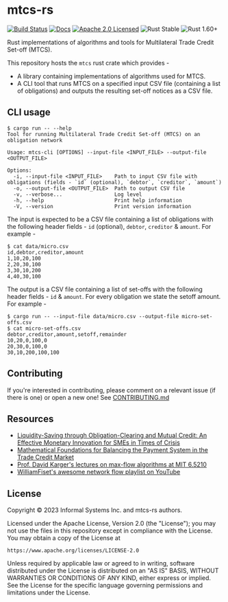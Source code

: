 # mtcs-rs

[![Build Status][build-image]][build-link]
[![Docs][docs-image]][docs-link]
[![Apache 2.0 Licensed][license-image]][license-link]
![Rust Stable][rustc-image]
![Rust 1.60+][rustc-version]

Rust implementations of algorithms and tools for Multilateral Trade Credit Set-off (MTCS).

This repository hosts the `mtcs` rust crate which provides -

* A library containing implementations of algorithms used for MTCS.
* A CLI tool that runs MTCS on a specified input CSV file (containing a list of obligations) and outputs the resulting set-off notices as a CSV file.

## CLI usage

```shell
$ cargo run -- --help
Tool for running Multilateral Trade Credit Set-off (MTCS) on an obligation network

Usage: mtcs-cli [OPTIONS] --input-file <INPUT_FILE> --output-file <OUTPUT_FILE>

Options:
  -i, --input-file <INPUT_FILE>    Path to input CSV file with obligations (fields - `id` (optional), `debtor`, `creditor`, `amount`)
  -o, --output-file <OUTPUT_FILE>  Path to output CSV file
  -v, --verbose...                 Log level
  -h, --help                       Print help information
  -V, --version                    Print version information
```

The input is expected to be a CSV file containing a list of obligations with the following header fields - `id` (optional), `debtor`, `creditor` & `amount`. For example -

```shell
$ cat data/micro.csv
id,debtor,creditor,amount
1,10,20,100
2,20,30,100
3,30,10,200
4,40,30,100
```

The output is a CSV file containing a list of set-offs with the following header fields - `id` & `amount`. For every obligation we state the setoff amount. For
example -

```shell
$ cargo run -- --input-file data/micro.csv --output-file micro-set-offs.csv
$ cat micro-set-offs.csv
debtor,creditor,amount,setoff,remainder
10,20,0,100,0
20,30,0,100,0
30,10,200,100,100
```

## Contributing

If you're interested in contributing, please comment on a relevant issue (if there is one) or open a new one! See [CONTRIBUTING.md](./CONTRIBUTING.md)

## Resources

* [Liquidity-Saving through Obligation-Clearing and Mutual Credit: An Effective Monetary Innovation for SMEs in Times of Crisis](https://www.mdpi.com/1911-8074/13/12/295)
* [Mathematical Foundations for Balancing the Payment System in the Trade Credit Market](https://eprints.lse.ac.uk/112151/1/jrfm_14_00452_v5_1_.pdf)
* [Prof. David Karger's lectures on max-flow algorithms at MIT 6.5210](https://6.5210.csail.mit.edu/materials.html)
* [WilliamFiset's awesome network flow playlist on YouTube](https://www.youtube.com/playlist?list=PLDV1Zeh2NRsDj3NzHbbFIC58etjZhiGcG)

## License

Copyright © 2023 Informal Systems Inc. and mtcs-rs authors.

Licensed under the Apache License, Version 2.0 (the "License"); you may not use the files in this repository except in compliance with the License. You may
obtain a copy of the License at

    https://www.apache.org/licenses/LICENSE-2.0

Unless required by applicable law or agreed to in writing, software distributed under the License is distributed on an "AS IS" BASIS, WITHOUT WARRANTIES OR
CONDITIONS OF ANY KIND, either express or implied. See the License for the specific language governing permissions and limitations under the License.


[//]: # (badges)

[docs-image]: https://docs.rs/mtcs/badge.svg

[docs-link]: https://docs.rs/mtcs/

[build-image]: https://github.com/informalsystems/mtcs/workflows/Rust/badge.svg

[build-link]: https://github.com/informalsystems/mtcs/actions?query=workflow%3ARust

[license-image]: https://img.shields.io/badge/license-Apache2.0-blue.svg

[license-link]: https://github.com/informalsystems/mtcs/blob/main/LICENSE

[rustc-image]: https://img.shields.io/badge/rustc-stable-blue.svg

[rustc-version]: https://img.shields.io/badge/rustc-1.60+-blue.svg
